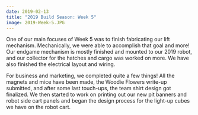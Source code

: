 ```yaml
---
date: 2019-02-13
title: "2019 Build Season: Week 5"
image: 2019-Week-5.JPG
---
```


One of our main focuses of Week 5 was to finish fabricating our lift mechanism. Mechanically, we were able to accomplish that goal and more! Our endgame mechanism is mostly finished and mounted to our 2019 robot, and our collector for the hatches and cargo was worked on more. We have also finished the electrical layout and wiring.

For business and marketing, we completed quite a few things! All the magnets and mice have been made, the Woodie Flowers write-up submitted, and after some last touch-ups, the team shirt design got finalized. We then started to work on printing out our new pit banners and robot side cart panels and began the design process for the light-up cubes we have on the robot cart.

